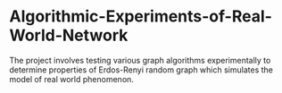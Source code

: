 # Algorithmic-Experiments-of-Real-World-Network
The project involves testing various graph algorithms experimentally to determine properties of Erdos-Renyi random graph which simulates the model of real world phenomenon. 
